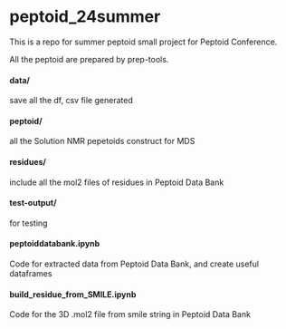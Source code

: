 # peptoid_24summer

This is a repo for summer peptoid small project for Peptoid Conference.

All the peptoid are prepared by prep-tools.

#### data/
save all the df, csv file generated

#### peptoid/
all the Solution NMR pepetoids construct for MDS

#### residues/
include all the mol2 files of residues in Peptoid Data Bank

#### test-output/
for testing 

#### peptoiddatabank.ipynb
Code for extracted data from Peptoid Data Bank, and create useful dataframes

#### build_residue_from_SMILE.ipynb

Code for the 3D .mol2 file from smile string in Peptoid Data Bank 


